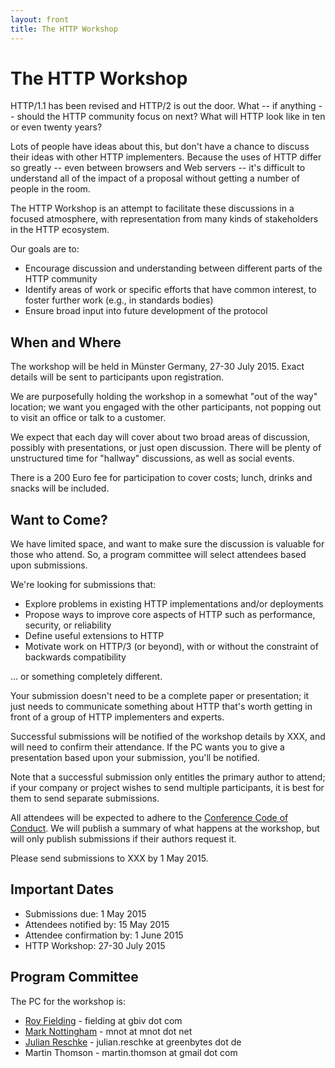 ```yaml
---
layout: front
title: The HTTP Workshop
---
```


# The HTTP Workshop

HTTP/1.1 has been revised and HTTP/2 is out the door. What -- if anything --
should the HTTP community focus on next? What will HTTP look like in ten or
even twenty years?

Lots of people have ideas about this, but don't have a chance to discuss their
ideas with other HTTP implementers. Because the uses of HTTP differ so greatly
-- even between browsers and Web servers -- it's difficult to understand all
of the impact of a proposal without getting a number of people in the room.

The HTTP Workshop is an attempt to facilitate these discussions in a focused
atmosphere, with representation from many kinds of stakeholders in the HTTP
ecosystem.

Our goals are to:

* Encourage discussion and understanding between different parts of the HTTP community
* Identify areas of work or specific efforts that have common interest, to foster further work (e.g., in standards bodies)
* Ensure broad input into future development of the protocol


## When and Where

The workshop will be held in Münster Germany, 27-30 July 2015. Exact details
will be sent to participants upon registration.

We are purposefully holding the workshop in a somewhat "out of the way"
location; we want you engaged with the other participants, not popping out to
visit an office or talk to a customer.

We expect that each day will cover about two broad areas of discussion,
possibly with presentations, or just open discussion. There will be plenty of
unstructured time for "hallway" discussions, as well as social events.

There is a 200 Euro fee for participation to cover costs; lunch, drinks
and snacks will be included.


## Want to Come?

We have limited space, and want to make sure the discussion is valuable for
those who attend. So, a program committee will select attendees based upon
submissions.

We're looking for submissions that:

* Explore problems in existing HTTP implementations and/or deployments
* Propose ways to improve core aspects of HTTP such as performance, security, or reliability 
* Define useful extensions to HTTP
* Motivate work on HTTP/3 (or beyond), with or without the constraint of backwards compatibility

... or something completely different.

Your submission doesn't need to be a complete paper or presentation; it just
needs to communicate something about HTTP that's worth getting in front of a
group of HTTP implementers and experts. 

Successful submissions will be notified of the workshop details by XXX, and
will need to confirm their attendance. If the PC wants you to give a
presentation based upon your submission, you'll be notified.

Note that a successful submission only entitles the primary author to attend;
if your company or project wishes to send multiple participants, it is best for
them to send separate submissions.

All attendees will be expected to adhere to the [Conference Code of
Conduct](http://confcodeofconduct.com). We will publish a summary of what
happens at the workshop, but will only publish submissions if their authors
request it.

Please send submissions to XXX by 1 May 2015.


## Important Dates

* Submissions due: 1 May 2015
* Attendees notified by: 15 May 2015
* Attendee confirmation by: 1 June 2015
* HTTP Workshop: 27-30 July 2015


## Program Committee

The PC for the workshop is:

* [Roy Fielding](http://roy.gbiv.com/) - fielding at gbiv dot com
* [Mark Nottingham](https://www.mnot.net/) - mnot at mnot dot net
* [Julian Reschke](http://www.julian-reschke.de) - julian.reschke at greenbytes dot de
* Martin Thomson - martin.thomson at gmail dot com

